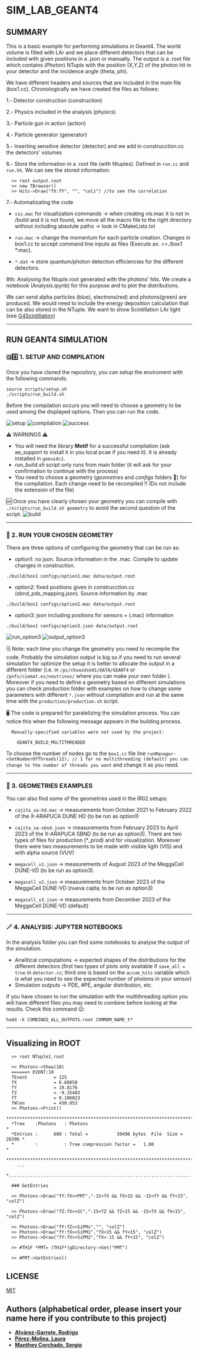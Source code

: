 # SIM_LAB_GEANT4

## SUMMARY

This is a basic example for performing simulations in Geant4. The world volume is filled with LAr and we place different detectors
that can be included with given positions in a .json or manually. The output is a .root file which contains (_Photon_) NTuple with the position (X,Y,Z) of the photon hit in your detector and the incidence angle (theta, phi).

We have different headers and sources that are included in the main file (box1.cc).
Chronologically we have created the files as follows:

1.- Detector construction (construction)

2.- Physics included in the analysis (physics)

3.- Particle gun in action (action)

4.- Particle generator (generator)

5.- Inserting sensitive detector (detector) and we add in construcction.cc the detectors' volumes

6.- Store the information in a .root file (with Ntuples). Defined in ```run.cc``` and ```run.hh```. We can see the stored information:

```console
  >> root output.root
  >> new TBrowser()
  >> Hits->Draw("fX:fY", "", "colz") //to see the correlation
```

7.- Automatizating the code

* ```vis.mac``` for visualization commands -> when creating vis.mac it is not in /build and it is not found, we move all the macro file 
  to the right directory without including absolute paths -> look in CMakeLists.txt
  
* `run.mac` -> change the momentum for each particle creation. Changes in box1.cc to accept command line inputs as files (Execute as: >>./box1 *.mac).

* `*.dat` -> store quantum/photon detection efficiencies for the different detectors.

8th: Analysing the Ntuple.root generated with the photons' hits. We create a notebook (Analysis.ipynb) for this purpose and to plot the distributions.

We can send alpha particles (blue), electrons(red) and photons(green) are produced. 
We would need to include the energy deposition calculation that can be also stored in the NTuple.
We want to show Scintillation LAr light (see [G4Scintillation](https://apc.u-paris.fr/~franco/g4doxy/html/classG4Scintillation.html))

-----------------------------------------------------------------------------------------------------------------------------------------------------

## RUN GEANT4 SIMULATION

### 🇬4️⃣ 1. SETUP AND COMPILATION

Once you have cloned the repository, you can setup the enviroment with the following commands:

```console
source scripts/setup.sh
./scripts/run_build.sh
```

Before the compilation occurs you will need to choose a geometry to be used among the displayed options. Then you can run the code.

![setup](https://github.com/CIEMAT-Neutrino/SIM_LAB_GEANT4/assets/80100549/83ecf83e-d368-4be5-b1f2-98375f88d920)
![compilation](https://github.com/CIEMAT-Neutrino/SIM_LAB_GEANT4/assets/80100549/89fbd956-3177-4630-9296-3bafe01e99c6)
![success](https://github.com/CIEMAT-Neutrino/SIM_LAB_GEANT4/assets/80100549/5eb0b15b-0b8e-4fc3-ac29-aef5298a0816)

⚠️ WARNINGS ⚠️

* You will need the library **Motif** for a successful compilation (ask ae_support to install it in you local pcae if you need it). It is already installed in ```gaeuidc1```.
* _run_build.sh_ script only runs from main folder (it will ask for your confirmation to continue with the process)
* You need to choose a geometry (_geometries_ and _configs_ folders 📂) for the compilation. Each change need to be recompiled !! (Do not include the extension of the file)

🆕 Once you have clearly chosen your geometry you can compile with ```./scripts/run_build.sh geometry``` to avoid the second question of the script.
![build](https://github.com/CIEMAT-Neutrino/SIM_LAB_GEANT4/assets/80100549/b5648858-3a74-4393-bf29-8cd26bd02b36)

-----------------------------------------------------------------------------------------------------------------------------------------------------

### 👾 2. RUN YOUR CHOSEN GEOMETRY

There are three options of configuring the geometry that can be run as:

* option1: no json. Source information in the .mac. Compile to update changes in construction.

```console
./build/box1 configs/option1.mac data/output.root
```

* option2: fixed positions given in construcction.cc (sbnd_pds_mapping.json). Source information by .mac

```console
./build/box1 configs/option2.mac data/output.root
```

* option3: json including positions for sensors + (.mac) information

```console
./build/box1 configs/option3.json data/output.root
```

![run_option3](https://github.com/CIEMAT-Neutrino/SIM_LAB_GEANT4/assets/80100549/47a9cddc-dc6e-43fb-b0b5-92d9071cc077)
![output_option3](https://github.com/CIEMAT-Neutrino/SIM_LAB_GEANT4/assets/80100549/0c6a1eab-9b91-479d-8438-5bf29c3d454d)

🗒️ Note: each time you change the geometry you need to recompile the code. Probably the simulation output is big so if you need to run several simulation for optimize the setup it is better to allocate the output in a different folder (i.e. in ```/pc/choozdsk01/DATA/GEANT4``` or ```/pnfs/ciemat.es/neutrinos/```  where you can make your own folder ).
Moreover if you need to define a geometry based on different simulations you can check production folder with examples on how to change some parameters with different ```*.json``` without compilation and run at the same time with the ```production/production.sh``` script.


🖥️ The code is prepared for paralelizing the simulation process. You can notice this when the following message appears in the building process.

```console
  Manually-specified variables were not used by the project:

    GEANT4_BUILD_MULTITHREADED
```

To choose the number of nodes go to the ```box1.cc``` file line ```runManager->SetNumberOfThreads(12); // 1 for no multithreading (default) you can change to the number of threads you want``` and change it as you need.


-----------------------------------------------------------------------------------------------------------------------------------------------------

### 🧪 3. GEOMETRIES EXAMPLES

You can also find some of the geometries used in the IR02 setups:

* ```cajita_xa-hd.mac``` -> measurements from October 2021 to February 2022 of the X-ARAPUCA DUNE HD (to be run as option1)

* ```cajita_xa-sbnd.json``` -> measurements from February 2023 to April 2023 of the X-ARAPUCA SBND (to be run as option3). 
    There are two types of files for production (*_prod) and for visualization. 
    Moreover there were two measurements to be made with visible ligth (VIS) and with alpha source (VUV)
* ```megacell_v1.json``` -> measurements of August 2023 of the MeggaCell DUNE-VD (to be run as option3).
* ```megacell_v2.json``` -> measurements from October 2023 of the MeggaCell DUNE-VD (nueva cajita; to be run as option3)
* ```megacell_v3.json``` -> measurements from December 2023 of the MeggaCell DUNE-VD (default)

-----------------------------------------------------------------------------------------------------------------------------------------------------

### 🪄 4. ANALYSIS: JUPYTER NOTEBOOKS

In the analysis folder you can find some notebooks to analyse the output of the simulation.

* Analitical computations -> expected shapes of the distributions for the different detectors (first two types of plots only available if ```save_all = true``` in ```detector.cc```; third one is based on the ```accum_hits``` variable which is what you need to see the expected number of photons in your sensor)
* Simulation outputs -> PDE, #PE, angular distribution, etc.

If you have chosen to run the simulation with the multithreading option you will have different files you may need to combine before looking at the results. Check this command 😉:

```console
hadd -k COMBINED_ALL_OUTPUTS.root COMMOM_NAME_t*
```

-----------------------------------------------------------------------------------------------------------------------------------------------------

## Visualizing in ROOT

```console
  >> root NTuple1.root

  >> Photons->Show(10)
  ======> EVENT:10
  fEvent          = 125
  fX              = 6.68858
  fY              = 19.8176
  fZ              = -9.35483
  fT              = 0.106023
  fWlen           = 430.053
  >> Photons->Print()
  ******************************************************************************
  *Tree    :Photons   : Photons                                                *
  *Entries :      680 : Total =           50496 bytes  File  Size =      26396 *
  *        :          : Tree compression factor =   1.00                       *
  ******************************************************************************
    ...
  *............................................................................*

  ### GetEntries

  >> Photons->Draw("fY:fX>>PMT","-15<fX && fX<15 && -15<fY && fY<15", "colZ")

  >> Photons->Draw("fZ:fX>>SC","-15<fZ && fZ<15 && -15<fX && fX<15", "colZ")

  >> Photons->Draw("fY:fZ>>SiPMs","", "colZ")
  >> Photons->Draw("fY:fX>>SiPM1","fX>15 && fY<15", "colZ")
  >> Photons->Draw("fY:fX>>SiPM2","fX<-15 && fY<15", "colZ")

  >> #TH1F *PMT= (TH1F*)gDirectory->Get("PMT")

  >> #PMT->GetEntries()
```

## LICENSE

[MIT](https://choosealicense.com/licenses/mit/)

## Authors (alphabetical order, please insert your name here if you contribute to this project)

* [**Alvárez-Garrote, Rodrigo**](https://github.com/rodralva)
* [**Pérez-Molina, Laura**](https://github.com/LauPM)
* [**Manthey Corchado, Sergio**](https://github.com/mantheys)
